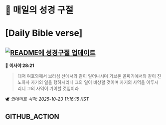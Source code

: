 # 🙏 매일의 성경 구절
# [Daily Bible verse]
## [![README에 성경구절 업데이트](https://github.com/DONGSUKA/first_test/actions/workflows/update-readme-bible.yml/badge.svg)](https://github.com/DONGSUKA/first_test/actions/workflows/update-readme-bible.yml)
<!-- START_BIBLE_VERSE -->
📖 **이사야 28:21**
> 대저 여호와께서 브라심 산에서와 같이 일어나시며 기브온 골짜기에서와 같이 진노하사 자기의 일을 행하시리니 그의 일이 비상할 것이며 자기의 사역을 이루시리니 그의 사역이 기이할 것임이라

🕊️ _업데이트 시각: 2025-10-23 11:16:15 KST_
  <!-- END_BIBLE_VERSE -->
## GITHUB_ACTION
